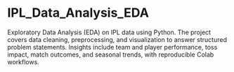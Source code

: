 # IPL_Data_Analysis_EDA
Exploratory Data Analysis (EDA) on IPL data using Python. The project covers data cleaning, preprocessing, and visualization to answer structured problem statements. Insights include team and player performance, toss impact, match outcomes, and seasonal trends, with reproducible Colab workflows.
